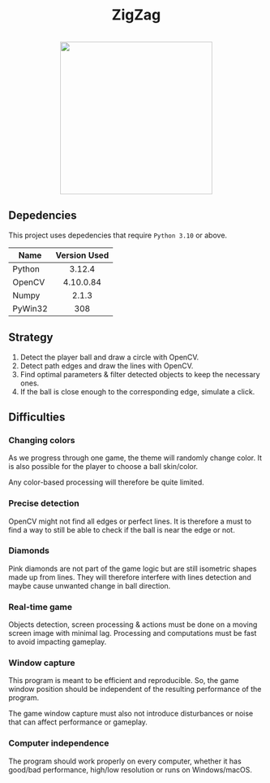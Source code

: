 <h1 align="center">ZigZag</h1><br>
<div align="center">
<img src="https://play-lh.googleusercontent.com/6pyha8P40IH8Yn7ets-yr-sDmze-lif7Lh80ZMffdBojvhAtGTk88zHru3UHeipNhA" width="300" /><br>
</div>

## Depedencies
This project uses depedencies that require `Python 3.10` or above.
<div align="center">
  
| **Name** | **Version Used** |
|----------|:----------------:|
| Python   | 3.12.4           |
| OpenCV   | 4.10.0.84        |
| Numpy    | 2.1.3            |
| PyWin32  | 308              |
</div>


## Strategy
1. Detect the player ball and draw a circle with OpenCV.
2. Detect path edges and draw the lines with OpenCV.
3. Find optimal parameters & filter detected objects to keep the necessary ones.
4. If the ball is close enough to the corresponding edge, simulate a click.

## Difficulties

### Changing colors
As we progress through one game, the theme will randomly change color. It is also possible for the player to choose a ball skin/color.

Any color-based processing will therefore be quite limited.

### Precise detection
OpenCV might not find all edges or perfect lines. It is therefore a must to find a way to still be able to check if the ball is near the edge or not.

### Diamonds
Pink diamonds are not part of the game logic but are still isometric shapes made up from lines.
They will therefore interfere with lines detection and maybe cause unwanted change in ball direction.

### Real-time game
Objects detection, screen processing & actions must be done on a moving screen image with minimal lag.
Processing and computations must be fast to avoid impacting gameplay.

### Window capture
This program is meant to be efficient and reproducible. So, the game window position should be independent of the resulting performance of the program.

The game window capture must also not introduce disturbances or noise that can affect performance or gameplay.

### Computer independence
The program should work properly on every computer, whether it has good/bad performance, high/low resolution or runs on Windows/macOS.
